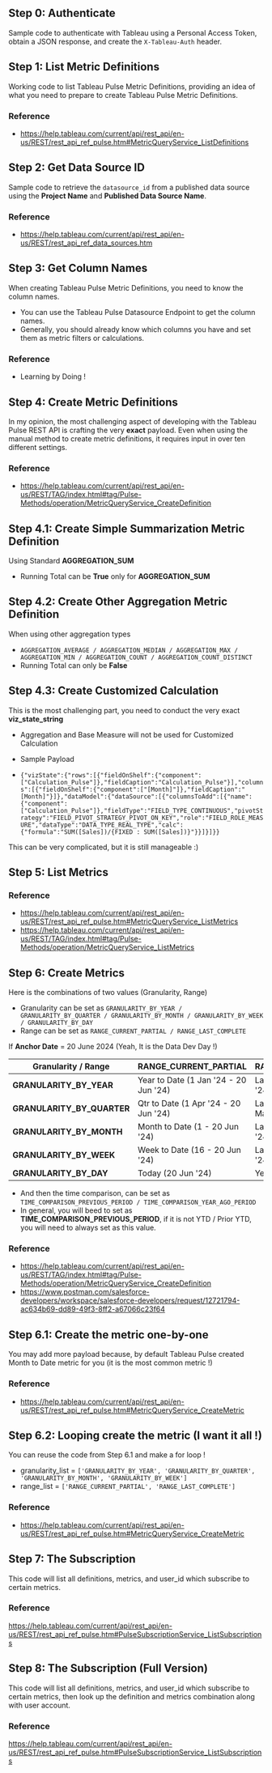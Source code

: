 ## Step 0: Authenticate

Sample code to authenticate with Tableau using a Personal Access Token, obtain a JSON response, and create
the `X-Tableau-Auth` header.

## Step 1: List Metric Definitions

Working code to list Tableau Pulse Metric Definitions, providing an idea of what you need to prepare to create Tableau
Pulse Metric Definitions.

### Reference

* https://help.tableau.com/current/api/rest_api/en-us/REST/rest_api_ref_pulse.htm#MetricQueryService_ListDefinitions

## Step 2: Get Data Source ID

Sample code to retrieve the `datasource_id` from a published data source using the **Project Name** and **Published Data
Source Name**.

### Reference

* https://help.tableau.com/current/api/rest_api/en-us/REST/rest_api_ref_data_sources.htm

## Step 3: Get Column Names

When creating Tableau Pulse Metric Definitions, you need to know the column names.

* You can use the Tableau Pulse Datasource Endpoint to get the column names.
* Generally, you should already know which columns you have and set them as metric filters or calculations.

### Reference

* Learning by Doing !

## Step 4: Create Metric Definitions

In my opinion, the most challenging aspect of developing with the Tableau Pulse REST API is crafting the very **exact**
payload. Even when using the manual method to create metric definitions, it requires input in over ten different
settings.

### Reference

* https://help.tableau.com/current/api/rest_api/en-us/REST/TAG/index.html#tag/Pulse-Methods/operation/MetricQueryService_CreateDefinition

## Step 4.1: Create Simple Summarization Metric Definition

Using Standard **AGGREGATION_SUM**

* Running Total can be **True** only for **AGGREGATION_SUM**

## Step 4.2: Create Other Aggregation Metric Definition

When using other aggregation types

* `AGGREGATION_AVERAGE / AGGREGATION_MEDIAN / AGGREGATION_MAX / AGGREGATION_MIN / AGGREGATION_COUNT / AGGREGATION_COUNT_DISTINCT`
* Running Total can only be **False**

## Step 4.3: Create Customized Calculation

This is the most challenging part, you need to conduct the very exact **viz_state_string**

* Aggregation and Base Measure will not be used for Customized Calculation
* Sample Payload

* `{"vizState":{"rows":[{"fieldOnShelf":{"component":["Calculation_Pulse"]},"fieldCaption":"Calculation_Pulse"}],"columns":[{"fieldOnShelf":{"component":["[Month]"]},"fieldCaption":"[Month]"}]},"dataModel":{"dataSource":[{"columnsToAdd":[{"name":{"component":["Calculation_Pulse"]},"fieldType":"FIELD_TYPE_CONTINUOUS","pivotStrategy":"FIELD_PIVOT_STRATEGY_PIVOT_ON_KEY","role":"FIELD_ROLE_MEASURE","dataType":"DATA_TYPE_REAL_TYPE","calc":{"formula":"SUM([Sales])/{FIXED : SUM([Sales])}"}}]}]}}`

This can be very complicated, but it is still manageable :)

## Step 5: List Metrics

### Reference

* https://help.tableau.com/current/api/rest_api/en-us/REST/rest_api_ref_pulse.htm#MetricQueryService_ListMetrics
* https://help.tableau.com/current/api/rest_api/en-us/REST/TAG/index.html#tag/Pulse-Methods/operation/MetricQueryService_ListMetrics

## Step 6: Create Metrics

Here is the combinations of two values (Granularity, Range)

* Granularity can be set
  as `GRANULARITY_BY_YEAR / GRANULARITY_BY_QUARTER / GRANULARITY_BY_MONTH / GRANULARITY_BY_WEEK / GRANULARITY_BY_DAY`
* Range can be set as `RANGE_CURRENT_PARTIAL / RANGE_LAST_COMPLETE`

If **Anchor Date** = 20 June 2024 (Yeah, It is the Data Dev Day !)

| Granularity / Range        | RANGE_CURRENT_PARTIAL                 | RANGE_LAST_COMPLETE               |
|----------------------------|---------------------------------------|-----------------------------------|
| **GRANULARITY_BY_YEAR**    | Year to Date (1 Jan '24 - 20 Jun '24) | Last Year (1 Jan - 31 Dec '24)    |
| **GRANULARITY_BY_QUARTER** | Qtr to Date (1 Apr '24 - 20 Jun '24)  | Last Quarter (1 Jan - 31 Mar '24) |
| **GRANULARITY_BY_MONTH**   | Month to Date (1 - 20 Jun '24)        | Last Month (1 - 30 May '24)       |
| **GRANULARITY_BY_WEEK**    | Week to Date  (16 - 20 Jun '24)       | Last Week (9 - 15 Jun '24)        |
| **GRANULARITY_BY_DAY**     | Today (20 Jun '24)                    | Yesterday (19 Jun' 24)            |

* And then the time comparison, can be set as `TIME_COMPARISON_PREVIOUS_PERIOD / TIME_COMPARISON_YEAR_AGO_PERIOD`
* In general, you will beed to set as **TIME_COMPARISON_PREVIOUS_PERIOD**, if it is not YTD / Prior YTD, you will need
  to always set as this value.

### Reference

* https://help.tableau.com/current/api/rest_api/en-us/REST/TAG/index.html#tag/Pulse-Methods/operation/MetricQueryService_CreateDefinition
* https://www.postman.com/salesforce-developers/workspace/salesforce-developers/request/12721794-ac634b69-dd89-49f3-8ff2-a67066c23f64

## Step 6.1: Create the metric one-by-one

You may add more payload because, by default Tableau Pulse created Month to Date metric for you (it is the most common metric !)

### Reference 
* https://help.tableau.com/current/api/rest_api/en-us/REST/rest_api_ref_pulse.htm#MetricQueryService_CreateMetric

## Step 6.2: Looping create the metric (I want it all !)

You can reuse the code from Step 6.1 and make a for loop !

* granularity_list = `['GRANULARITY_BY_YEAR', 'GRANULARITY_BY_QUARTER', 'GRANULARITY_BY_MONTH', 'GRANULARITY_BY_WEEK']`
* range_list = `['RANGE_CURRENT_PARTIAL', 'RANGE_LAST_COMPLETE']`

### Reference
* https://help.tableau.com/current/api/rest_api/en-us/REST/rest_api_ref_pulse.htm#MetricQueryService_CreateMetric

## Step 7: The Subscription

This code will list all definitions, metrics, and user_id which subscribe to certain metrics.

### Reference

https://help.tableau.com/current/api/rest_api/en-us/REST/rest_api_ref_pulse.htm#PulseSubscriptionService_ListSubscriptions

## Step 8: The Subscription (Full Version)

This code will list all definitions, metrics, and user_id which subscribe to certain metrics, then look up the definition and metrics combination along with user account.

### Reference

https://help.tableau.com/current/api/rest_api/en-us/REST/rest_api_ref_pulse.htm#PulseSubscriptionService_ListSubscriptions
